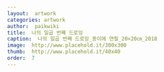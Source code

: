 ```yaml
---
layout:  artwork
categories: artwork
author:  paikwiki
title:  나의 일곱 번째 드로잉
caption:  나의 일곱 번째 드로잉_종이에 연필_20×20㎝_2018
image:  http://www.placehold.it/300x300
thumb:  http://www.placehold.it/40x40
order:  7
---
```

